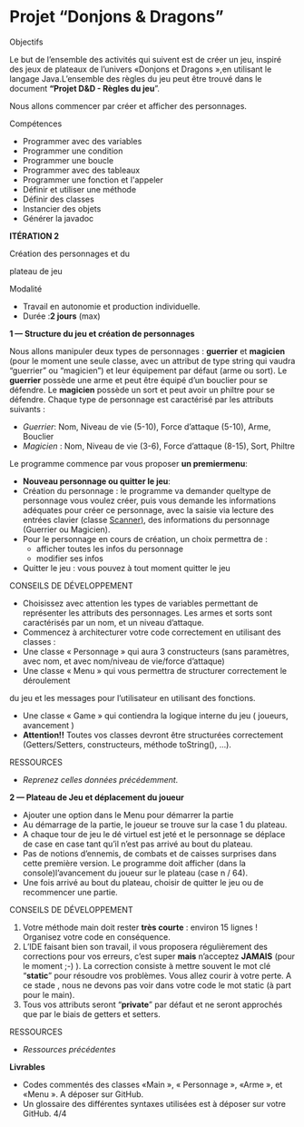 ﻿# Projet “Donjons & Dragons”

Objectifs

Le but de l’ensemble des activités qui suivent est de créer un jeu, inspiré des jeux de plateaux de l’univers «Donjons et Dragons »,en utilisant le langage Java.L’ensemble des règles du jeu peut être trouvé dans le document **“Projet D&D - Règles du jeu**”.

Nous allons commencer par créer et afficher des personnages.

Compétences

- Programmer avec des variables
- Programmer une condition
- Programmer une boucle
- Programmer avec des tableaux
- Programmer une fonction et l'appeler
- Définir et utiliser une méthode
- Définir des classes
- Instancier des objets
- Générer la javadoc

**ITÉRATION 2**

Création des personnages et du

plateau de jeu

Modalité

- Travail en autonomie et production individuelle.
- Durée :**2 jours** (max)

**1 — Structure du jeu et création de personnages**

Nous allons manipuler deux types de personnages : **guerrier** et **magicien** (pour le moment une seule classe, avec un attribut de type string qui vaudra “guerrier” ou “magicien”) et leur équipement par défaut (arme ou sort). Le **guerrier** possède une arme et peut être équipé d’un bouclier pour se défendre. Le **magicien** possède un sort et peut avoir un philtre pour se défendre. Chaque type de personnage est caractérisé par les attributs suivants :

- *Guerrier*:  Nom, Niveau de vie (5-10), Force d’attaque (5-10),  Arme, Bouclier
- *Magicien* : Nom, Niveau de vie (3-6), Force d’attaque (8-15), Sort, Philtre

Le programme commence par vous proposer **un premiermenu**:

- **Nouveau personnage ou quitter le jeu**:
- Création du personnage : le programme va demander queltype de personnage vous voulez créer, puis vous demande les informations adéquates pour créer ce personnage, avec la saisie via lecture des entrées clavier (classe [Scanner)](https://www.w3schools.com/java/java_user_input.asp), des informations du personnage (Guerrier ou Magicien).
- Pour le personnage en cours de création, un choix permettra de :
  - afficher toutes les infos du personnage
  - modifier ses infos
- Quitter le jeu : vous pouvez à tout moment quitter le jeu

CONSEILS DE DÉVELOPPEMENT

- Choisissez avec attention les types de variables permettant de représenter les attributs des personnages. Les armes et sorts sont caractérisés par un nom, et un niveau d’attaque.
- Commencez à architecturer votre code correctement en utilisant des classes :
- Une classe « Personnage » qui aura 3 constructeurs (sans paramètres, avec nom, et avec nom/niveau de vie/force d’attaque)
- Une classe « Menu » qui vous permettra de structurer correctement le déroulement

du jeu et les messages pour l’utilisateur en utilisant des fonctions.

- Une classe « Game » qui contiendra la logique interne du jeu ( joueurs, avancement )
- **Attention!!** Toutes vos classes devront être structurées correctement (Getters/Setters, constructeurs, méthode toString(), ...).

RESSOURCES

- *Reprenez celles données précédemment.*

**2 — Plateau de Jeu et déplacement du joueur**

- Ajouter une option dans le Menu pour démarrer la partie
- Au démarrage de la partie, le joueur se trouve sur la case 1 du plateau.
- A chaque tour de jeu le dé virtuel est jeté et le personnage se déplace de case en case tant qu’il n’est pas arrivé au bout du plateau.
- Pas de notions d’ennemis, de combats et de caisses surprises dans cette première version. Le programme doit afficher (dans la console)l’avancement du joueur sur le plateau (case n / 64).
- Une fois arrivé au bout du plateau, choisir de quitter le jeu ou de recommencer une partie.

CONSEILS DE DÉVELOPPEMENT

1. Votre méthode main doit rester **très courte** : environ 15 lignes ! Organisez votre code en conséquence.
1. L’IDE faisant bien son travail, il vous proposera régulièrement des corrections pour vos erreurs, c’est super **mais** n’acceptez **JAMAIS** (pour le moment ;-) ). La correction consiste à mettre souvent le mot clé “**static**” pour résoudre vos problèmes. Vous allez courir à votre perte. A ce stade , nous ne devons pas voir dans votre code le mot static (à part pour le main).
1. Tous vos attributs seront “**private**” par défaut et ne seront approchés que par le biais de getters et setters.

RESSOURCES

- *Ressources précédentes*

**Livrables**

- Codes commentés des classes «Main », « Personnage », «Arme », et «Menu ».  A déposer sur GitHub.
- Un glossaire des différentes syntaxes utilisées est à déposer sur votre GitHub.
4/4
